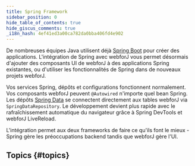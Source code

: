 ```yaml
---
title: Spring Framework
sidebar_position: 0
hide_table_of_contents: true
hide_giscus_comments: true
_i18n_hash: 4ef41ed3a00ca782da0bba406fd4e902
---
```

<Head>
  <style>{`
  .container {
    max-width: 65em !important;
  }
  `}</style>
</Head>

De nombreuses équipes Java utilisent déjà [Spring Boot](https://spring.io/projects/spring-boot) pour créer des applications. L'intégration de Spring avec webforJ vous permet désormais d'ajouter des composants UI de webforJ à des applications Spring existantes, ou d'utiliser les fonctionnalités de Spring dans de nouveaux projets webforJ.

Vos services Spring, dépôts et configurations fonctionnent normalement. Vos composants webforJ peuvent `@Autowired` n'importe quel bean Spring. Les dépôts [Spring Data](https://spring.io/projects/spring-data) se connectent directement aux tables webforJ via `SpringDataRepository`. Le développement devient plus rapide avec le rafraîchissement automatique du navigateur grâce à Spring DevTools et webforJ LiveReload.

L'intégration permet aux deux frameworks de faire ce qu'ils font le mieux - Spring gère les préoccupations backend tandis que webforJ gère l'UI.

## Topics {#topics}

<DocCardList className="topics-section" />

